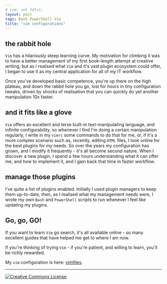 ```yaml
---
# vim: set fdl=1:
layout: post
tags: Bash PowerShell Vim
title: "vim configurations"
---
```


## the rabbit hole
`Vim` has a hilariously steep learning curve. My motivation for climbing it was to have a better management of my first book-length attempt at creative writing, but as I realised what `Vim` and it's vast plugin ecosystem could offer, I began to use it as my central application for all of my IT workflow.

Once you've developed basic competence, you're up there on the high plateau, and down the rabbit hole you go, lost for hours in tiny configuration tweaks, driven by shocks of realisation that you can quickly do yet another manipulation 10x faster.

## and it fits like a glove
`Vim` offers an excellent and terse built-in text-manipulating language, and infinite configurability, so whenever I find I'm doing a certain manipulation regularly, I write in my `vimrc` some commands to do that for me, or, if it's a more complex scenario such as, recently, editing `HTML` files, I look online for the best plugins for my needs. So over the years my configuration has grown, and I modify it frequently - it's all become second nature. When I discover a new plugin, I spend a few hours understanding what it can offer me, and how to implement it, and I gain back that time in faster workflow.

## manage those plugins
I've quite a list of plugins enabled. Initially I used plugin managers to keep them up-to-date, then, as I realised what my management needs were, I wrote my own `Bash` and `PowerShell` scripts to run whenever I feel like updating my plugins.

## Go, go, GO!
If you want to learn `Vim` go search, it's all available online - so many excellent guides that have helped me get to where I am now.

If you're thinking of trying `Vim` - if you're patient, and willing to learn, you'll be richly rewarded.

My `vim` configuration is here: [vimfiles](https://github.com/harriott/vimfiles).

---
<a rel="license" href="http://creativecommons.org/licenses/by/4.0/"><img alt="Creative Commons License" style="border-width:0" src="https://i.creativecommons.org/l/by/4.0/88x31.png" /></a>

